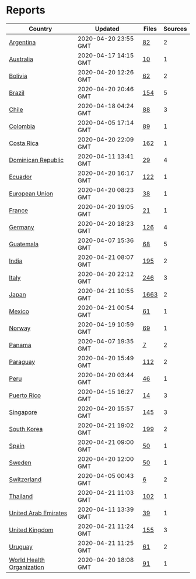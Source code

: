 # Reports

| Country | Updated | Files | Sources |
| --- | --- | --- | --- |
| [Argentina](ar/README.md) | 2020-04-20 23:55 GMT | [82](ar/README.md) | 2 |
| [Australia](au/README.md) | 2020-04-17 14:15 GMT | [10](au/README.md) | 1 |
| [Bolivia](bo/README.md) | 2020-04-20 12:26 GMT | [62](bo/README.md) | 2 |
| [Brazil](br/README.md) | 2020-04-20 20:46 GMT | [154](br/README.md) | 5 |
| [Chile](cl/README.md) | 2020-04-18 04:24 GMT | [88](cl/README.md) | 3 |
| [Colombia](co/README.md) | 2020-04-05 17:14 GMT | [89](co/README.md) | 1 |
| [Costa Rica](cr/README.md) | 2020-04-20 22:09 GMT | [162](cr/README.md) | 1 |
| [Dominican Republic](do/README.md) | 2020-04-11 13:41 GMT | [29](do/README.md) | 4 |
| [Ecuador](ec/README.md) | 2020-04-20 16:17 GMT | [122](ec/README.md) | 1 |
| [European Union](eu/README.md) | 2020-04-20 08:23 GMT | [38](eu/README.md) | 1 |
| [France](fr/README.md) | 2020-04-20 19:05 GMT | [21](fr/README.md) | 1 |
| [Germany](de/README.md) | 2020-04-20 18:23 GMT | [126](de/README.md) | 4 |
| [Guatemala](gt/README.md) | 2020-04-07 15:36 GMT | [68](gt/README.md) | 5 |
| [India](in/README.md) | 2020-04-21 08:07 GMT | [195](in/README.md) | 2 |
| [Italy](it/README.md) | 2020-04-20 22:12 GMT | [246](it/README.md) | 3 |
| [Japan](jp/README.md) | 2020-04-21 10:55 GMT | [1663](jp/README.md) | 2 |
| [Mexico](mx/README.md) | 2020-04-21 00:54 GMT | [61](mx/README.md) | 1 |
| [Norway](no/README.md) | 2020-04-19 10:59 GMT | [69](no/README.md) | 1 |
| [Panama](pa/README.md) | 2020-04-07 19:35 GMT | [7](pa/README.md) | 2 |
| [Paraguay](py/README.md) | 2020-04-20 15:49 GMT | [112](py/README.md) | 2 |
| [Peru](pe/README.md) | 2020-04-20 03:44 GMT | [46](pe/README.md) | 1 |
| [Puerto Rico](pr/README.md) | 2020-04-15 16:27 GMT | [14](pr/README.md) | 3 |
| [Singapore](sg/README.md) | 2020-04-20 15:57 GMT | [145](sg/README.md) | 3 |
| [South Korea](kr/README.md) | 2020-04-21 19:02 GMT | [199](kr/README.md) | 2 |
| [Spain](es/README.md) | 2020-04-21 09:00 GMT | [50](es/README.md) | 1 |
| [Sweden](se/README.md) | 2020-04-20 12:00 GMT | [50](se/README.md) | 1 |
| [Switzerland](ch/README.md) | 2020-04-05 00:43 GMT | [6](ch/README.md) | 2 |
| [Thailand](th/README.md) | 2020-04-21 11:03 GMT | [102](th/README.md) | 1 |
| [United Arab Emirates](ae/README.md) | 2020-04-11 13:39 GMT | [39](ae/README.md) | 1 |
| [United Kingdom](uk/README.md) | 2020-04-21 11:24 GMT | [155](uk/README.md) | 3 |
| [Uruguay](uy/README.md) | 2020-04-21 11:25 GMT | [61](uy/README.md) | 2 |
| [World Health Organization](who/README.md) | 2020-04-20 18:08 GMT | [91](who/README.md) | 1 |
